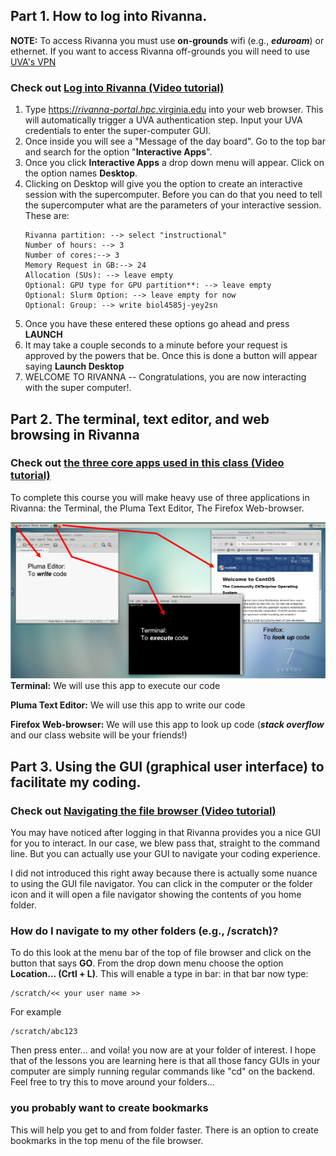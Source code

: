 ## Part 1. How to log into Rivanna. 

**NOTE:** To access Rivanna you must use **on-grounds** wifi (e.g., **_eduroam_**) or ethernet. If you want to access Rivanna off-grounds you will need to use [UVA's VPN](https://virginia.service-now.com/its/?id=itsweb_kb_article&sys_id=f24e5cdfdb3acb804f32fb671d9619d0)

### Check out [Log into Rivanna (Video tutorial)](https://youtu.be/_kpRgRpGMXo)

1. Type [https://_rivanna_-_portal_._hpc_.virginia.edu](https://rivanna-portal.hpc.virginia.edu) into your web browser. This will automatically trigger a UVA authentication step. Input your UVA credentials to enter the super-computer GUI.
2. Once inside you will see a "Message of the day board". Go to the top bar and search for the option "**Interactive Apps**".
3. Once you click **Interactive Apps** a drop down menu will appear. Click on the option names **Desktop**. 
4. Clicking on Desktop will give you the option to create an interactive session with the supercomputer. Before you can do that you need to tell the supercomputer what are the parameters of your interactive session. These are:
	```
	Rivanna partition: --> select "instructional"
	Number of hours: --> 3
	Number of cores:--> 3 
	Memory Request in GB:--> 24
	Allocation (SUs): --> leave empty
	Optional: GPU type for GPU partition**: --> leave empty
	Optional: Slurm Option: --> leave empty for now
	Optional: Group: --> write biol4585j-yey2sn
	```
5. Once you have these entered these options go ahead and press **LAUNCH**
6. It may take a couple seconds to a minute before your request is approved by the powers that be. Once this is done a button will appear saying **Launch Desktop**
7. WELCOME TO RIVANNA -- Congratulations, you are now interacting with the super computer!.

## Part 2. The terminal, text editor, and web browsing in Rivanna

### Check out [the three core apps used in this class (Video tutorial)](https://youtu.be/BDu_vD09KgY)
To complete this course you will make heavy use of three applications in Rivanna: the Terminal, the Pluma Text Editor, The Firefox Web-browser.

![Three apps for this class](https://github.com/Jcbnunez/biol4585j-yey2sn/blob/main/Class_Materials/0.Class_Prep/Figures/three_apps.png?raw=true)
**Terminal:** We will use this app to execute our code

**Pluma Text Editor:** We will use this app to write our code

**Firefox Web-browser:** We will use this app to look up code (**_stack overflow_** and our class website will be your friends!)

## Part 3. Using the GUI (graphical user interface) to facilitate my coding.

### Check out [Navigating the file browser (Video tutorial)](https://youtu.be/WbXlrIu1dXI)

You may have noticed after logging in that Rivanna provides you a nice GUI for you to interact. In our case, we blew pass that, straight to the command line. But you can actually use your GUI to navigate your coding experience. 

I did not introduced this right away because there is actually some nuance to using the GUI file navigator.  You can click in the computer or the folder icon and it will open a file navigator showing the contents of you home folder. 

### How do I navigate to my other folders (e.g., /scratch)? 
To do this look at the menu bar of the top of file browser and click on the button that says **GO**. From the drop down menu choose the option **Location... (Crtl + L)**. This will enable a type in bar: in that bar now type:
```
/scratch/<< your user name >>
```
For example
```
/scratch/abc123
```
Then press enter... and voila! you now are at your folder of interest. I hope that of the lessons you are learning here is that all those fancy GUIs in your computer are simply running regular commands like "cd" on the backend. Feel free to try this to move around your folders...

### you probably want to create bookmarks
This will help you get to and from folder faster. There is an option to create bookmarks in the top menu of the file browser.

